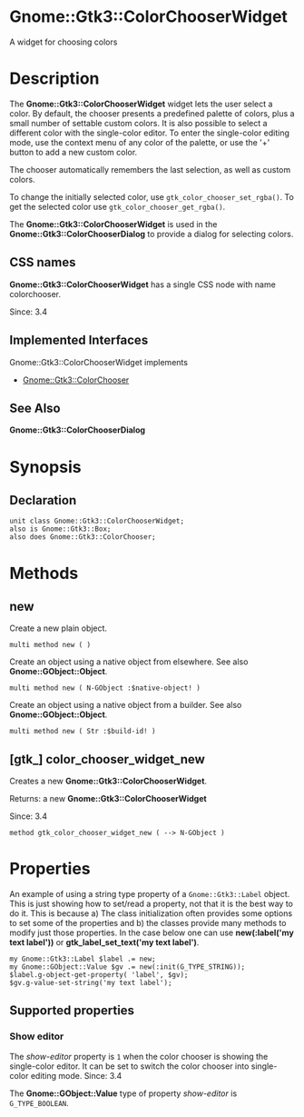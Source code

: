 Gnome::Gtk3::ColorChooserWidget
===============================

A widget for choosing colors

Description
===========

The **Gnome::Gtk3::ColorChooserWidget** widget lets the user select a color. By default, the chooser presents a predefined palette of colors, plus a small number of settable custom colors. It is also possible to select a different color with the single-color editor. To enter the single-color editing mode, use the context menu of any color of the palette, or use the '+' button to add a new custom color.

The chooser automatically remembers the last selection, as well as custom colors.

To change the initially selected color, use `gtk_color_chooser_set_rgba()`. To get the selected color use `gtk_color_chooser_get_rgba()`.

The **Gnome::Gtk3::ColorChooserWidget** is used in the **Gnome::Gtk3::ColorChooserDialog** to provide a dialog for selecting colors.

CSS names
---------

**Gnome::Gtk3::ColorChooserWidget** has a single CSS node with name colorchooser.

Since: 3.4

Implemented Interfaces
----------------------

Gnome::Gtk3::ColorChooserWidget implements

  * [Gnome::Gtk3::ColorChooser](ColorChooser.html)

See Also
--------

**Gnome::Gtk3::ColorChooserDialog**

Synopsis
========

Declaration
-----------

    unit class Gnome::Gtk3::ColorChooserWidget;
    also is Gnome::Gtk3::Box;
    also does Gnome::Gtk3::ColorChooser;

Methods
=======

new
---

Create a new plain object.

    multi method new ( )

Create an object using a native object from elsewhere. See also **Gnome::GObject::Object**.

    multi method new ( N-GObject :$native-object! )

Create an object using a native object from a builder. See also **Gnome::GObject::Object**.

    multi method new ( Str :$build-id! )

[gtk_] color_chooser_widget_new
-------------------------------

Creates a new **Gnome::Gtk3::ColorChooserWidget**.

Returns: a new **Gnome::Gtk3::ColorChooserWidget**

Since: 3.4

    method gtk_color_chooser_widget_new ( --> N-GObject )

Properties
==========

An example of using a string type property of a `Gnome::Gtk3::Label` object. This is just showing how to set/read a property, not that it is the best way to do it. This is because a) The class initialization often provides some options to set some of the properties and b) the classes provide many methods to modify just those properties. In the case below one can use **new(:label('my text label'))** or **gtk_label_set_text('my text label')**.

    my Gnome::Gtk3::Label $label .= new;
    my Gnome::GObject::Value $gv .= new(:init(G_TYPE_STRING));
    $label.g-object-get-property( 'label', $gv);
    $gv.g-value-set-string('my text label');

Supported properties
--------------------

### Show editor

The *show-editor* property is `1` when the color chooser is showing the single-color editor. It can be set to switch the color chooser into single-color editing mode. Since: 3.4

The **Gnome::GObject::Value** type of property *show-editor* is `G_TYPE_BOOLEAN`.

